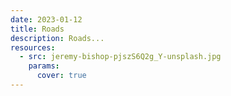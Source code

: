 ```yaml
---
date: 2023-01-12
title: Roads
description: Roads...
resources:
  - src: jeremy-bishop-pjszS6Q2g_Y-unsplash.jpg
    params:
      cover: true
---
```

